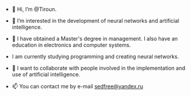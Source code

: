 - 👋 Hi, I’m @Tiroun.
- 👀 I’m interested in the development of neural networks and artificial intelligence.
- 🌱 I have obtained a Master's degree in management. I also have an education in electronics and computer systems.
- I am currently studying programming and creating neural networks.
  
- 💞️ 
I want to collaborate with people involved in the implementation and use of artificial intelligence.
- 📫 You can contact me by e-mail sedfree@yandex.ru

<!---
Tiroun/Tiroun is a ✨ special ✨ repository because its `README.md` (this file) appears on your GitHub profile.
You can click the Preview link to take a look at your changes.
--->
